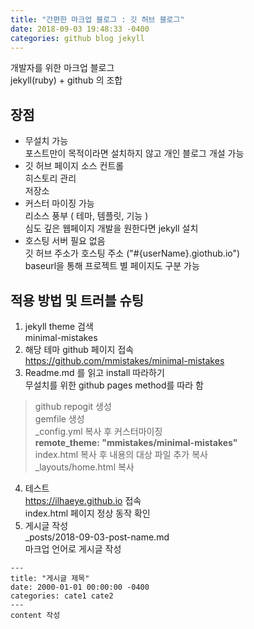 ```yaml
---
title: "간편한 마크업 블로그 : 깃 허브 블로그"
date: 2018-09-03 19:48:33 -0400
categories: github blog jekyll
---
```


개발자를 위한 마크업 블로그  
jekyll(ruby) + github 의 조합  

## 장점
* 무설치 가능  
 포스트만이 목적이라면 설치하지 않고 개인 블로그 개설 가능  
* 깃 허브 페이지 소스 컨트롤  
 히스토리 관리  
 저장소  
* 커스터 마이징 가능  
 리소스 풍부 ( 테마, 템플릿, 기능 )  
 심도 깊은 웹페이지 개발을 원한다면 jekyll 설치  
* 호스팅 서버 필요 없음  
 깃 허브 주소가 호스팅 주소 ("#{userName}.giothub.io")  
 baseurl을 통해 프로젝트 별 페이지도 구분 가능  
  
## 적용 방법 및 트러블 슈팅  
1. jekyll theme 검색  
 minimal-mistakes  
2. 해당 테마 github 페이지 접속  
 https://github.com/mmistakes/minimal-mistakes  
3. Readme.md 를 읽고 install 따라하기  
 무설치를 위한 github pages method를 따라 함  
 > github repogit 생성  
 > gemfile 생성  
 > _config.yml 복사 후 커스터마이징  
 > **remote_theme: "mmistakes/minimal-mistakes"**  
 > index.html 복사 후 내용의 대상 파일 추가 복사  
 > _layouts/home.html 복사  
4. 테스트  
 https://ilhaeye.github.io 접속  
 index.html 페이지 정상 동작 확인  
5. 게시글 작성  
 _posts/2018-09-03-post-name.md  
 마크업 언어로 게시글 작성  
 ```
 ---
 title: "게시글 제목"
 date: 2000-01-01 00:00:00 -0400
 categories: cate1 cate2
 ---
 content 작성
 ```
